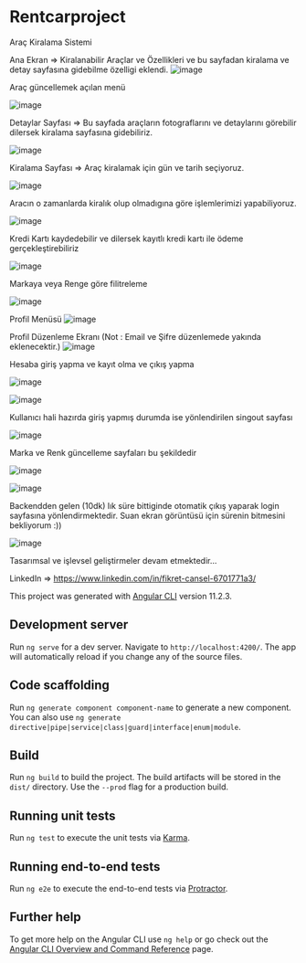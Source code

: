 # Rentcarproject


Araç Kiralama Sistemi

Ana Ekran => Kiralanabilir Araçlar ve Özellikleri ve bu sayfadan kiralama ve detay sayfasına gidebilme özelligi eklendi.
![image](https://user-images.githubusercontent.com/61146337/114285958-b7249580-9a63-11eb-9dfb-28a279b12335.png)

Araç güncellemek açılan menü

![image](https://user-images.githubusercontent.com/61146337/114285976-d1f70a00-9a63-11eb-9e41-3bb02dc2c1d2.png)


Detaylar Sayfası => Bu sayfada araçların fotograflarını ve detaylarını görebilir dilersek kiralama sayfasına gidebiliriz.

![image](https://user-images.githubusercontent.com/61146337/114286003-f652e680-9a63-11eb-8af2-7b7fc173f00f.png)


Kiralama Sayfası => Araç kiralamak için gün ve tarih seçiyoruz.

![image](https://user-images.githubusercontent.com/61146337/113759132-650b0980-971d-11eb-8f8d-1063f78698dc.png)

Aracın o zamanlarda kiralık olup olmadıgına göre işlemlerimizi yapabiliyoruz.


![image](https://user-images.githubusercontent.com/61146337/113759522-d5198f80-971d-11eb-8b4f-f924d64e717b.png)

Kredi Kartı kaydedebilir ve dilersek kayıtlı kredi kartı ile ödeme gerçekleştirebiliriz

![image](https://user-images.githubusercontent.com/61146337/113760136-8caea180-971e-11eb-8b40-4df38f43f258.png)


Markaya veya Renge göre filitreleme 

![image](https://user-images.githubusercontent.com/61146337/114286107-914bc080-9a64-11eb-92eb-3ce1909f28dc.png)


Profil Menüsü
![image](https://user-images.githubusercontent.com/61146337/114286055-4336bd00-9a64-11eb-92e4-dde37f92c0ab.png)


Profil Düzenleme Ekranı (Not : Email ve Şifre düzenlemede yakında eklenecektir.)
![image](https://user-images.githubusercontent.com/61146337/113760661-2aa26c00-971f-11eb-8c57-23c2d91f85f1.png)

Hesaba giriş yapma ve kayıt olma ve çıkış yapma

![image](https://user-images.githubusercontent.com/61146337/113761243-e82d5f00-971f-11eb-9e92-12a146180a9b.png)


![image](https://user-images.githubusercontent.com/61146337/113761183-d21f9e80-971f-11eb-8e19-d44324cacb93.png)

Kullanıcı hali hazırda giriş yapmış durumda ise yönlendirilen singout sayfası

![image](https://user-images.githubusercontent.com/61146337/113761464-29257380-9720-11eb-9880-722661db5f98.png)


Marka ve Renk güncelleme sayfaları bu şekildedir

![image](https://user-images.githubusercontent.com/61146337/113761553-45291500-9720-11eb-840d-81b9c2902747.png)

![image](https://user-images.githubusercontent.com/61146337/113761621-583be500-9720-11eb-898e-ec66e71b4360.png)

Backendden gelen (10dk) lık süre bittiginde otomatik çıkış yaparak login sayfasına yönlendirmektedir. Suan ekran görüntüsü için sürenin bitmesini bekliyorum :))

![image](https://user-images.githubusercontent.com/61146337/113762917-c3d28200-9721-11eb-9f91-42cd92abb513.png)

Tasarımsal ve işlevsel geliştirmeler devam etmektedir...


LinkedIn => https://www.linkedin.com/in/fikret-cansel-6701771a3/












This project was generated with [Angular CLI](https://github.com/angular/angular-cli) version 11.2.3.

## Development server

Run `ng serve` for a dev server. Navigate to `http://localhost:4200/`. The app will automatically reload if you change any of the source files.

## Code scaffolding

Run `ng generate component component-name` to generate a new component. You can also use `ng generate directive|pipe|service|class|guard|interface|enum|module`.

## Build

Run `ng build` to build the project. The build artifacts will be stored in the `dist/` directory. Use the `--prod` flag for a production build.

## Running unit tests

Run `ng test` to execute the unit tests via [Karma](https://karma-runner.github.io).

## Running end-to-end tests

Run `ng e2e` to execute the end-to-end tests via [Protractor](http://www.protractortest.org/).

## Further help

To get more help on the Angular CLI use `ng help` or go check out the [Angular CLI Overview and Command Reference](https://angular.io/cli) page.
